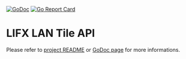 [![GoDoc](https://godoc.org/github.com/fishy/lifxlan/tile?status.svg)](https://pkg.go.dev/github.com/fishy/lifxlan/tile)
[![Go Report Card](https://goreportcard.com/badge/github.com/fishy/lifxlan)](https://goreportcard.com/report/github.com/fishy/lifxlan)

# LIFX LAN Tile API

Please refer to [project README](../README.md) or
[GoDoc page](https://pkg.go.dev/github.com/fishy/lifxlan/tile)
for more informations.
